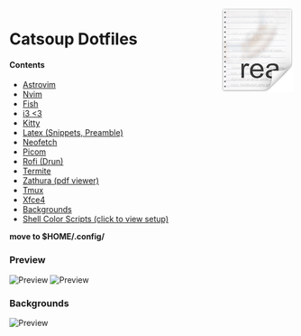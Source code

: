 <img src="icon.png" align="right" />

# Catsoup Dotfiles

#### **Contents** 

* [Astrovim](https://github.com/hgoose/linux-dotfiles/tree/master/astrovim)
* [Nvim](https://github.com/hgoose/linux-dotfiles/tree/master/nvim)
* [Fish](https://github.com/hgoose/linux-dotfiles/tree/master/fish)
* [i3 <3](https://github.com/hgoose/linux-dotfiles/tree/master/i3)
* [Kitty](https://github.com/hgoose/linux-dotfiles/tree/master/kitty)
* [Latex (Snippets, Preamble)](https://github.com/hgoose/linux-dotfiles/tree/master/latex)
* [Neofetch](https://github.com/hgoose/linux-dotfiles/tree/master/neofetch)
* [Picom](https://github.com/hgoose/linux-dotfiles/tree/master/picom)
* [Rofi (Drun)](https://github.com/hgoose/linux-dotfiles/tree/master/rofi)
* [Termite](https://github.com/hgoose/linux-dotfiles/tree/master/termite%20configs)
* [Zathura (pdf viewer)](https://github.com/hgoose/linux-dotfiles/tree/master/zathura)
* [Tmux](https://github.com/hgoose/linux-dotfiles/tree/master/tmux)
* [Xfce4](https://github.com/hgoose/linux-dotfiles/tree/master/xfce4)
* [Backgrounds](https://github.com/hgoose/linux-dotfiles/tree/master/shell-color-scripts)
* [Shell Color Scripts (click to view setup)](https://gitlab.com/dwt1/shell-color-scripts)

**move to $HOME/.config/**

### Preview
![Preview](https://i.imgur.com/ntmTpgj.png)
![Preview](https://i.imgur.com/ypEPc9H.png)
<!-- ![Preview](https://i.imgur.com/PMAExsA.png) -->
<!-- ![Preview](https://i.imgur.com/j9WbOyw.png) -->
<!-- ### Preview -->
<!-- ![Preview](https://i.imgur.com/eisKkWc.png) -->
<!---->
<!-- ### Preview -->
<!-- ![Preview](https://i.imgur.com/1TewMoj.png) -->

### Backgrounds 
![Preview](https://wallpapercave.com/dwp1x/wp11058350.png)
<!-- ![Preview](https://i.imgur.com/ugJuXa0.jpg) -->

<!---->
<!-- ![Preview](https://i.imgur.com/swWtVZv.jpg) -->
<!---->
<!-- ![Preview](https://i.imgur.com/aKBGclS.jpg) -->
<!---->
<!-- ![Preview](https://i.imgur.com/4Tb2dX1.jpg) -->
<!---->
<!-- ![Preview](https://i.imgur.com/ghDkqvK.jpg) -->
